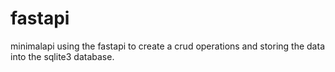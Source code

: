 # fastapi
minimalapi using the fastapi to create a crud operations and storing the data into the sqlite3 database.
